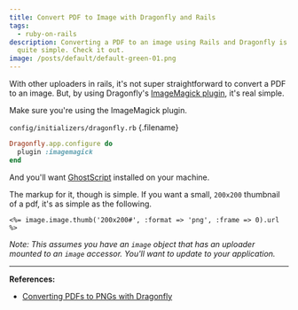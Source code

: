 ```yaml
---
title: Convert PDF to Image with Dragonfly and Rails
tags:
  - ruby-on-rails
description: Converting a PDF to an image using Rails and Dragonfly is actually
  quite simple. Check it out.
image: /posts/default/default-green-01.png
---
```


With other uploaders in rails, it's not super straightforward to convert a PDF to an image. But, by using Dragonfly's [ImageMagick plugin](http://markevans.github.io/dragonfly/imagemagick), it's real simple.

Make sure you're using the ImageMagick plugin.

`config/initializers/dragonfly.rb` {.filename}

```ruby
Dragonfly.app.configure do
  plugin :imagemagick
end
```

And you'll want [GhostScript](http://www.ghostscript.com) installed on your machine.

The markup for it, though is simple. If you want a small, `200x200` thumbnail of a pdf, it's as simple as the following.

```erb
<%= image.image.thumb('200x200#', :format => 'png', :frame => 0).url %>
```

_Note: This assumes you have an `image` object that has an uploader mounted to an `image` accessor. You'll want to update to your application._

---

**References:**

- [Converting PDFs to PNGs with Dragonfly](http://stackoverflow.com/a/24576788/2241124)
